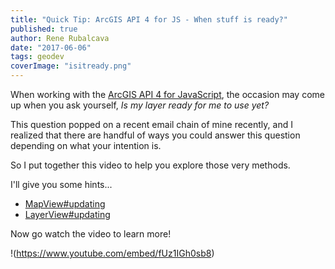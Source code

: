 ```yaml
---
title: "Quick Tip: ArcGIS API 4 for JS - When stuff is ready?"
published: true
author: Rene Rubalcava
date: "2017-06-06"
tags: geodev
coverImage: "isitready.png"
---
```


When working with the [ArcGIS API 4 for JavaScript](https://developers.arcgis.com/javascript/), the occasion may come up when you ask yourself, _Is my layer ready for me to use yet?_

This question popped on a recent email chain of mine recently, and I realized that there are handful of ways you could answer this question depending on what your intention is.

So I put together this video to help you explore those very methods.

I'll give you some hints...

- [MapView#updating](https://developers.arcgis.com/javascript/latest/api-reference/esri-views-MapView.html#updating)
- [LayerView#updating](https://developers.arcgis.com/javascript/latest/api-reference/esri-views-layers-FeatureLayerView.html#updating)

Now go watch the video to learn more!

!(https://www.youtube.com/embed/fUz1IGh0sb8)
